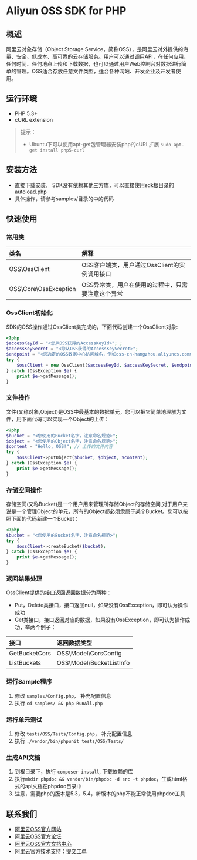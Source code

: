# Aliyun OSS SDK for PHP

## 概述

阿里云对象存储（Object Storage Service，简称OSS），是阿里云对外提供的海量、安全、低成本、高可靠的云存储服务。用户可以通过调用API，在任何应用、任何时间、任何地点上传和下载数据，也可以通过用户Web控制台对数据进行简单的管理。OSS适合存放任意文件类型，适合各种网站、开发企业及开发者使用。


## 运行环境
- PHP 5.3+
- cURL extension

> 提示：
> - Ubuntu下可以使用apt-get包管理器安装php的cURL扩展 `sudo apt-get install php5-curl` 

## 安装方法
- 直接下载安装， SDK没有依赖其他三方库，可以直接使用sdk根目录的autoload.php
- 具体操作，请参考samples/目录的中的代码

## 快速使用

### 常用类

| 类名 | 解释 |
|:------------------|:------------------------------------|
|OSS\OssClient | OSS客户端类，用户通过OssClient的实例调用接口 |
|OSS\Core\OssException | OSS异常类，用户在使用的过程中，只需要注意这个异常|

### OssClient初始化

SDK的OSS操作通过OssClient类完成的，下面代码创建一个OssClient对象:

```php
<?php
$accessKeyId = "<您从OSS获得的AccessKeyId>"; ;
$accessKeySecret = "<您从OSS获得的AccessKeySecret>";
$endpoint = "<您选定的OSS数据中心访问域名，例如oss-cn-hangzhou.aliyuncs.com>";
try {
	$ossClient = new OssClient($accessKeyId, $accessKeySecret, $endpoint);
} catch (OssException $e) {
	print $e->getMessage();
}
```

### 文件操作

文件(又称对象,Object)是OSS中最基本的数据单元，您可以把它简单地理解为文件，用下面代码可以实现一个Object的上传：

```php
<?php
$bucket = "<您使用的Bucket名字，注意命名规范>";
$object = "<您使用的Object名字，注意命名规范>";
$content = "Hello, OSS!"; // 上传的文件内容
try {
	$ossClient->putObject($bucket, $object, $content);
} catch (OssException $e) {
	print $e->getMessage();
} 
```

### 存储空间操作

存储空间(又称Bucket)是一个用户用来管理所存储Object的存储空间,对于用户来说是一个管理Object的单元，所有的Object都必须隶属于某个Bucket。您可以按照下面的代码新建一个Bucket：
   
```php
<?php
$bucket = "<您使用的Bucket名字，注意命名规范>";
try {
	$ossClient->createBucket($bucket);
} catch (OssException $e) {
	print $e->getMessage();
}
```
	
### 返回结果处理

OssClient提供的接口返回返回数据分为两种：

* Put，Delete类接口，接口返回null，如果没有OssException，即可认为操作成功
* Get类接口，接口返回对应的数据，如果没有OssException，即可认为操作成功，举两个例子：

|接口 | 返回数据类型 |
|:----|:-----------|
|GetBucketCors|OSS\Model\CorsConfig|
|ListBuckets|OSS\Model\BucketListInfo|

    
### 运行Sample程序
	
1. 修改 `samples/Config.php`， 补充配置信息
2. 执行 `cd samples/ && php RunAll.php`

### 运行单元测试

1. 修改 `tests/OSS/Tests/Config.php`， 补充配置信息
2. 执行 `./vendor/bin/phpunit tests/OSS/Tests/`
    
### 生成API文档

1. 到根目录下，执行 `composer install`, 下载依赖的库
2. 执行`mkdir phpdoc && vendor/bin/phpdoc -d src -t phpdoc`，生成html格式的api文档在phpdoc目录中
3. 注意，需要php的版本是5.3，5.4，新版本的php不能正常使用phpdoc工具

## 联系我们

- [阿里云OSS官方网站](http://oss.aliyun.com)
- [阿里云OSS官方论坛](http://bbs.aliyun.com)
- [阿里云OSS官方文档中心](http://www.aliyun.com/product/oss#Docs)
- 阿里云官方技术支持：[提交工单](https://workorder.console.aliyun.com/#/ticket/createIndex)